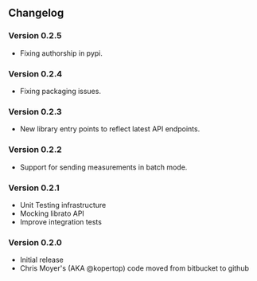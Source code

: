 ## Changelog

### Version 0.2.5
* Fixing authorship in pypi.

### Version 0.2.4
* Fixing packaging issues.

### Version 0.2.3
* New library entry points to reflect latest API endpoints.

### Version 0.2.2
* Support for sending measurements in batch mode.

### Version 0.2.1
* Unit Testing infrastructure
* Mocking librato API
* Improve integration tests

### Version 0.2.0
* Initial release
* Chris Moyer's (AKA @kopertop) code moved from bitbucket to github
